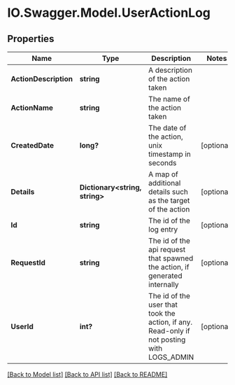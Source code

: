 # IO.Swagger.Model.UserActionLog
## Properties

Name | Type | Description | Notes
------------ | ------------- | ------------- | -------------
**ActionDescription** | **string** | A description of the action taken | 
**ActionName** | **string** | The name of the action taken | 
**CreatedDate** | **long?** | The date of the action, unix timestamp in seconds | [optional] 
**Details** | **Dictionary&lt;string, string&gt;** | A map of additional details such as the target of the action | [optional] 
**Id** | **string** | The id of the log entry | [optional] 
**RequestId** | **string** | The id of the api request that spawned the action, if generated internally | [optional] 
**UserId** | **int?** | The id of the user that took the action, if any. Read-only if not posting with LOGS_ADMIN | [optional] 

[[Back to Model list]](../README.md#documentation-for-models) [[Back to API list]](../README.md#documentation-for-api-endpoints) [[Back to README]](../README.md)


